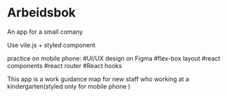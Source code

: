 # Arbeidsbok
An app for a small comany 

Use vite.js + styled component

practice on mobile phone:  #UI/UX design on Figma   #flex-box layout #react components #react router #React hooks

This app is a work guidance map for new staff who working at a kindergarten(styled only for mobile phone ) 

